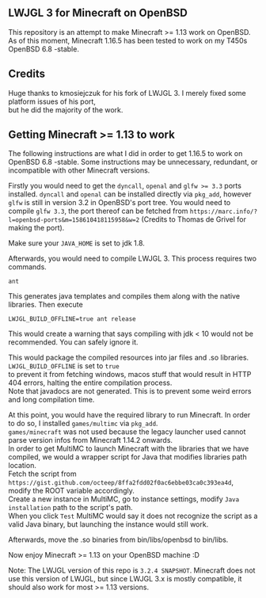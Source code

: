 ## LWJGL 3 for Minecraft on OpenBSD 

This repository is an attempt to make Minecraft >= 1.13 work on OpenBSD.   
As of this moment, Minecraft 1.16.5 has been tested to work on my T450s OpenBSD 6.8 -stable.  

## Credits

Huge thanks to kmosiejczuk for his fork of LWJGL 3. I merely fixed some platform issues of his port,    
but he did the majority of the work.   

## Getting Minecraft >= 1.13 to work

The following instructions are what I did in order to get 1.16.5 to work on OpenBSD 6.8 -stable. Some instructions may be
unnecessary, redundant, or incompatible with other Minecraft versions.

Firstly you would need to get the `dyncall`, `openal` and `glfw >= 3.3` ports installed. `dyncall` and `openal` can be installed directly via `pkg_add`,
however `glfw` is still in version 3.2 in OpenBSD's port tree. You would need to compile `glfw 3.3`, the port thereof can be fetched from
`https://marc.info/?l=openbsd-ports&m=158610418115958&w=2` (Credits to Thomas de Grivel for making the port).

Make sure your `JAVA_HOME` is set to jdk 1.8.

Afterwards, you would need to compile LWJGL 3. This process requires two commands.   

`ant`

This generates java templates and compiles them along with the native libraries. Then execute   

`LWJGL_BUILD_OFFLINE=true ant release`    

This would create a warning that says compiling with jdk < 10 would not be recommended. You can safely ignore it.

This would package the compiled resources into jar files and .so libraries. `LWJGL_BUILD_OFFLINE` is set to `true`    
to prevent it from fetching windows, macos stuff that would result in HTTP 404 errors, halting the entire compilation process.    
Note that javadocs are not generated. This is to prevent some weird errors and long compilation time.     

At this point, you would have the required library to run Minecraft. In order to do so, I installed `games/multimc` via `pkg_add`.   
`games/minecraft` was not used because the legacy launcher used cannot parse version infos from Minecraft 1.14.2 onwards.    
In order to get MultiMC to launch Minecraft with the libraries that we have compiled, we would a wrapper script for Java that modifies libraries path location.    
Fetch the script from `https://gist.github.com/octeep/8ffa2fdd02f0ac6ebbe03ca0c393ea4d`, modify the ROOT variable accordingly.    
Create a new instance in MultiMC, go to instance settings, modify `Java installation` path to the script's path.     
When you click `Test` MultiMC would say it does not recognize the script as a valid Java binary, but launching the instance would still work.

Afterwards, move the .so binaries from bin/libs/openbsd to bin/libs.

Now enjoy Minecraft >= 1.13 on your OpenBSD machine :D        

Note: The LWJGL version of this repo is `3.2.4 SNAPSHOT`. Minecraft does not use this version of LWJGL, but since LWJGL 3.x is mostly compatible, it should
also work for most >= 1.13 versions.
